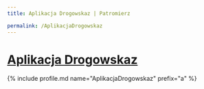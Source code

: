 ```yaml
---
title: Aplikacja Drogowskaz | Patromierz

permalink: /AplikacjaDrogowskaz
---
```


# [Aplikacja Drogowskaz](https://patronite.pl/AplikacjaDrogowskaz)

{% include profile.md name="AplikacjaDrogowskaz" prefix="a" %}
